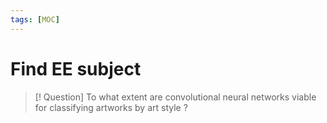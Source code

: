 ```yaml
---
tags: [MOC] 
---
```

# Find EE subject
> [! Question]
> To what extent are convolutional neural networks viable for classifying artworks by art style ?
